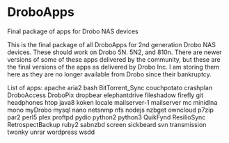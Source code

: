 # DroboApps
Final package of apps for Drobo NAS devices

This is the final package of all DroboApps for 2nd generation Drobo NAS devices. These should work on Drobo 5N. 5N2, and 810n. There are newer versions of some of these apps delivered by the community, but these are the final versions of the apps as delivered by Drobo Inc. I am storing them here as they are no longer available from Drobo since their bankruptcy.

List of apps:
apache
aria2
bash
BitTorrent_Sync
couchpotato
crashplan
DroboAccess
DroboPix
dropbear
elephantdrive
fileshadow
firefly
git
headphones
htop
java8
koken
locale
mailserver-1
mailserver
mc
minidlna
mono
myDrobo
mysql
nano
netsnmp
nfs
nodejs
nzbget
owncloud
p7zip
par2
perl5
plex
proftpd
pydio
python2
python3
QuikFynd
ResilioSync
RetrospectBackup
ruby2
sabnzbd
screen
sickbeard
svn
transmission
twonky
unrar
wordpress
wsdd
